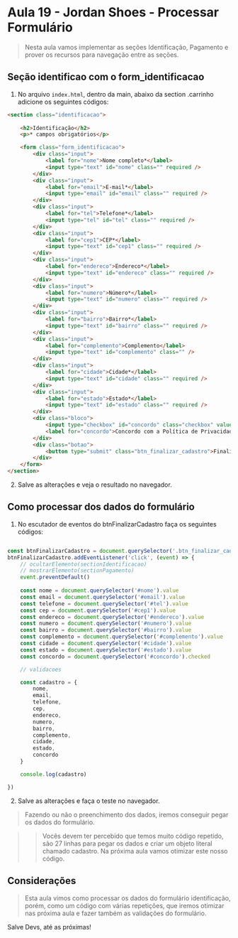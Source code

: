 # Aula 19 - Jordan Shoes - Processar Formulário

> Nesta aula vamos implementar as seções Identificação, Pagamento e prover os recursos para navegação entre as seções.

## Seção identificao com o form_identificacao

1. No arquivo `index.html`, dentro da main, abaixo da section .carrinho adicione os seguintes códigos:

~~~html
<section class="identificacao">
    
    <h2>Identificação</h2>
    <p>* campos obrigatórios</p>

    <form class="form_identificacao">
        <div class="input">
            <label for="nome">Nome completo*</label>
            <input type="text" id="nome" class="" required />
        </div>
        <div class="input">
            <label for="email">E-mail*</label>
            <input type="email" id="email" class="" required />
        </div>
        <div class="input">
            <label for="tel">Telefone*</label>
            <input type="tel" id="tel" class="" required />
        </div>
        <div class="input">
            <label for="cep1">CEP*</label>
            <input type="text" id="cep1" class="" required />
        </div>
        <div class="input">
            <label for="endereco">Endereco*</label>
            <input type="text" id="endereco" class="" required />
        </div>
        <div class="input">
            <label for="numero">Número*</label>
            <input type="text" id="numero" class="" required />
        </div>
        <div class="input">
            <label for="bairro">Bairro*</label>
            <input type="text" id="bairro" class="" required />
        </div>
        <div class="input">
            <label for="complemento">Complemento</label>
            <input type="text" id="complemento" class="" />
        </div>
        <div class="input">
            <label for="cidade">Cidade*</label>
            <input type="text" id="cidade" class="" required />
        </div>
        <div class="input">
            <label for="estado">Estado*</label>
            <input type="text" id="estado" class="" required />
        </div>
        <div class="bloco">
            <input type="checkbox" id="concordo" class="checkbox" value="sim" required />
            <label for="concordo">Concordo com a Política de Privacidade e os Termos de Uso.*</label>
        </div>
        <div class="botao">
            <button type="submit" class="btn_finalizar_cadastro">Finalizar cadastro</button>
        </div>
    </form>
</section>

~~~

2. Salve as alterações e veja o resultado no navegador.

## Como processar dos dados do formulário

1. No escutador de eventos do btnFinalizarCadastro faça os seguintes códigos:

~~~javascript

const btnFinalizarCadastro = document.querySelector('.btn_finalizar_cadastro')
btnFinalizarCadastro.addEventListener('click', (event) => {
    // ocultarElemento(sectionIdentificacao)
    // mostrarElemento(sectionPagamento)
    event.preventDefault()
    
    const nome = document.querySelector('#nome').value
    const email = document.querySelector('#email').value
    const telefone = document.querySelector('#tel').value
    const cep = document.querySelector('#cep1').value
    const endereco = document.querySelector('#endereco').value
    const numero = document.querySelector('#numero').value
    const bairro = document.querySelector('#bairro').value
    const complemento = document.querySelector('#complemento').value
    const cidade = document.querySelector('#cidade').value
    const estado = document.querySelector('#estado').value
    const concordo = document.querySelector('#concordo').checked

    // validacoes

    const cadastro = {
        nome,
        email,
        telefone,
        cep,
        endereco,
        numero,
        bairro,
        complemento,
        cidade,
        estado,
        concordo
    }

    console.log(cadastro)

})

~~~

2. Salve as alterações e faça o teste no navegador.

> Fazendo ou não o preenchimento dos dados, iremos conseguir pegar os dados do formulário.

>> Vocês devem ter percebido que temos muito código repetido, são 27 linhas para pegar os dados e criar um objeto literal chamado cadastro. Na próxima aula vamos otimizar este nosso código.

## Considerações

> Esta aula vimos como processar os dados do formulário identificação, porém, como um código com várias repetições, que iremos otimizar nas próxima aula e fazer também as validações do formulário.

Salve Devs, até as próximas!
